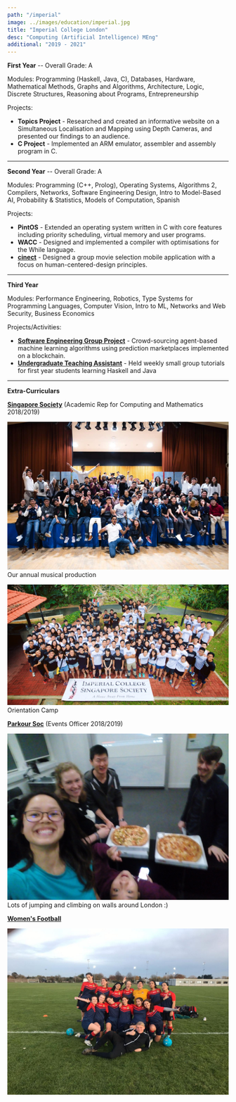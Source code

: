 ```yaml
---
path: "/imperial"
image: ../images/education/imperial.jpg
title: "Imperial College London"
desc: "Computing (Artificial Intelligence) MEng"
additional: "2019 - 2021"
---
```


**First Year** -- Overall Grade: A

Modules: Programming (Haskell, Java, C), Databases, Hardware, Mathematical Methods, Graphs and Algorithms, Architecture, Logic, Discrete Structures, Reasoning about Programs, Entrepreneurship

Projects:
- **Topics Project** - Researched and created an informative website on a Simultaneous Localisation and Mapping using Depth Cameras, and presented our findings to an audience.
- **C Project** - Implemented an ARM emulator, assembler and assembly program in C.

---

**Second Year** -- Overall Grade: A

Modules: Programming (C++, Prolog), Operating Systems, Algorithms 2, Compilers, Networks, Software Engineering Design, Intro to Model-Based AI, Probability & Statistics, Models of Computation, Spanish

Projects:
- **PintOS** - Extended an operating system written in C with core features including priority scheduling, virtual memory and user programs.
- **WACC** - Designed and implemented a compiler with optimisations for the While language.
- [**cinect**](/projects/cinect) - Designed a group movie selection mobile application with a focus on human-centered-design principles.

---

**Third Year** 

Modules: Performance Engineering, Robotics, Type Systems for Programming Languages, Computer Vision, Intro to ML, Networks and Web Security, Business Economics

Projects/Activities:
- [**Software Engineering Group Project**](/projects/charje) - Crowd-sourcing agent-based machine learning algorithms using prediction marketplaces implemented on a blockchain.
- [**Undergraduate Teaching Assistant**](/imperial-ta) - Held weekly small group tutorials for first year students learning Haskell and Java

---

**Extra-Curriculars**

[**Singapore Society**](https://www.union.ic.ac.uk/osc/singapore/) (Academic Rep for Computing and Mathematics 2018/2019)

![major event](../images/education/majorevent.jpg)
Our annual musical production

![orientation camp](../images/education/singsoc.jpg)
Orientation Camp

[**Parkour Soc**](https://www.imperialcollegeunion.org/activities/a-to-z/parkour-free-running-and-gymnastics) (Events Officer 2018/2019)

![Pizza party (before climbing onto the roof)](../images/education/parkoursoc.jpg)
Lots of jumping and climbing on walls around London :)

[**Women's Football**](https://www.imperialcollegeunion.org/activities/a-to-z/football-womens)

![football match](../images/education/football.jpg)
